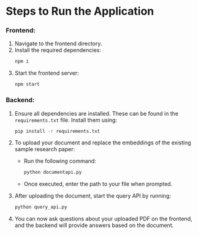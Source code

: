 # Steps to Run the Application

### Frontend:
1. Navigate to the frontend directory.
2. Install the required dependencies:
    ```bash
    npm i
    ```
3. Start the frontend server:
    ```bash
    npm start
    ```

### Backend:
1. Ensure all dependencies are installed. These can be found in the `requirements.txt` file. Install them using:
    ```bash
    pip install -r requirements.txt
    ```
2. To upload your document and replace the embeddings of the existing sample research paper:
    - Run the following command:
      ```bash
      python documentapi.py
      ```
    - Once executed, enter the path to your file when prompted.

3. After uploading the document, start the query API by running:
    ```bash
    python query_api.py
    ```

4. You can now ask questions about your uploaded PDF on the frontend, and the backend will provide answers based on the document.
